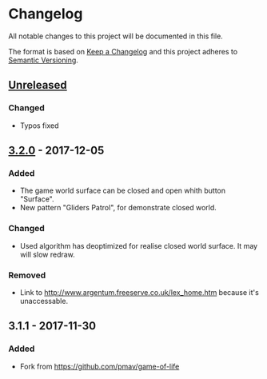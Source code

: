 # Changelog
All notable changes to this project will be documented in this file.

The format is based on [Keep a Changelog](http://keepachangelog.com/en/1.0.0/)
and this project adheres to [Semantic Versioning](http://semver.org/spec/v2.0.0.html).

## [Unreleased]
### Changed
- Typos fixed

## [3.2.0] - 2017-12-05
### Added
- The game world surface can be closed and open whith button "Surface".
- New pattern "Gliders Patrol", for demonstrate closed world.

### Changed
- Used algorithm has deoptimized for realise closed world surface. It may will slow redraw.

### Removed
- Link to http://www.argentum.freeserve.co.uk/lex_home.htm because it's unaccessable.


## 3.1.1 - 2017-11-30
### Added
- Fork from https://github.com/pmav/game-of-life

[Unreleased]: https://github.com/urlandi/game-of-life/compare/v3.2.0...HEAD
[3.2.0]: https://github.com/urlandi/game-of-life/compare/v3.1.1...v3.2.0
